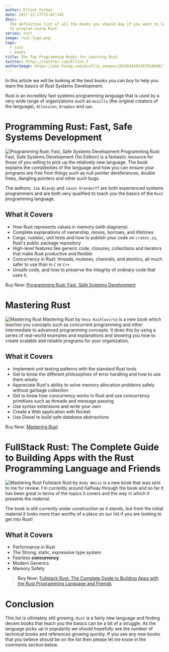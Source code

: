 ```yaml
---
author: Elliot Forbes
date: 2017-12-17T15:07:54Z
desc:
  The definitive list of all the books you should buy if you want to learn how
  to program using Rust
series: rust
image: rust-logo.png
tags:
  - rust
  - books
title: The Top Programming Books for Learning Rust
twitter: https://twitter.com/Elliot_F
authorImage: https://pbs.twimg.com/profile_images/1028545501367554048/lzr43cQv_400x400.jpg
---
```


<!-- TODO: Add 2 more books -->

In this article we will be looking at the best books you can buy to help you
learn the basics of Rust Systems Development.

Rust is an incredibly fast systems programming language that is used by a very
wide range of organizations such as `mozilla` (the original creators of the
language), `Atlassion`, `Dropbox` and `npm`.


# Programming Rust: Fast, Safe Systems Development

<p><img alt="Programming Rust: Fast, Safe Systems Development" src="https://images.tutorialedge.net/books/programming-rust.jpg" class="book-img" /> Programming Rust: Fast, Safe Systems Development (1st Edition) is a fantastic resource for those of you willing to pick up the relatively new language. The book explains the complexities of the language and how you can ensure your programs are free from things such as null pointer dereferences, double frees, dangling pointers and other such bugs. </p>

The authors; `Jim Blandy` and `Jason Orendorff` are both experienced systems
programmers and are both very qualified to teach you the basics of the `Rust`
programming language.

## What it Covers

- How Rust represents values in memory (with diagrams)
- Complete explanations of ownership, moves, borrows, and lifetimes
- Cargo, rustdoc, unit tests and how to publish your code on `crates.io`, Rust's
  public package repository
- High-level features like generic code, closures, collections and iterators
  that make Rust productive and flexible
- Concurrency in Rust: threads, mutexes, channels, and atomics, all much safer
  to use than in `C` or `C++`
- Unsafe code, and how to preserve the integrity of ordinary code that uses it.

<div class="amazon-link">Buy Now: <a href="http://amzn.to/2yLQ8iQ">Programming Rust: Fast, Safe Systems Development</a></div>

# Mastering Rust

<p><img alt="Mastering Rust" src="https://images.tutorialedge.net/books/mastering-rust.jpg" class="book-img" /> Mastering Rust by <code>Vesa Kaihlavirta</code> is a new book which teaches you concepts such as concurrent programming and other intermediate to advanced programming concepts. It does this by using a series of real-world examples and explanations and showing you how to create scalable and reliable programs for your organization.</p>

## What it Covers

- Implement unit testing patterns with the standard Rust tools
- Get to know the different philosophies of error handling and how to use them
  wisely
- Appreciate Rust's ability to solve memory allocation problems safely without
  garbage collection
- Get to know how concurrency works in Rust and use concurrency primitives such
  as threads and message passing
- Use syntax extensions and write your own
- Create a Web application with Rocket
- Use Diesel to build safe database abstractions

<div class="amazon-link">Buy Now: <a href="http://amzn.to/2kDALno">Mastering Rust</a></div>

# FullStack Rust: The Complete Guide to Building Apps with the Rust Programming Language and Friends

<p><img alt="Mastering Rust" src="https://images.tutorialedge.net/books/fullstack-rust.jpg" class="book-img" /> Fullstack Rust by <code>Andy Weiss</code> is a new book that was sent to me for review. I'm currently around halfway through the book and so far it has been great in terms of the topics it covers and the way in which it presents the material.</p>

The book is still currently under construction as it stands, but from the initial material it looks more than worthy of a place on our list if you are looking to get into Rust!

## What it Covers

- Performance in Rust
- The Strong, static, expressive type system
- Fearless **concurrency**
- Modern Generics
- Memory Safety

> **Buy Now:** [Fullstack Rust: The Complete Guide to Building Apps with the Rust Programming Language and Friends](https://gumroad.com/discover?query=fullstack%20rust#fBHCs)

# Conclusion

This list is ultimately still growing. `Rust` is a fairly new language and
finding decent books that teach you the basics can be a bit of a struggle. As
the language picks up in popularity we should hopefully see the number of
technical books and references growing quickly. If you see any new books that
you believe should be on the list then please let me know in the comments
section below.
